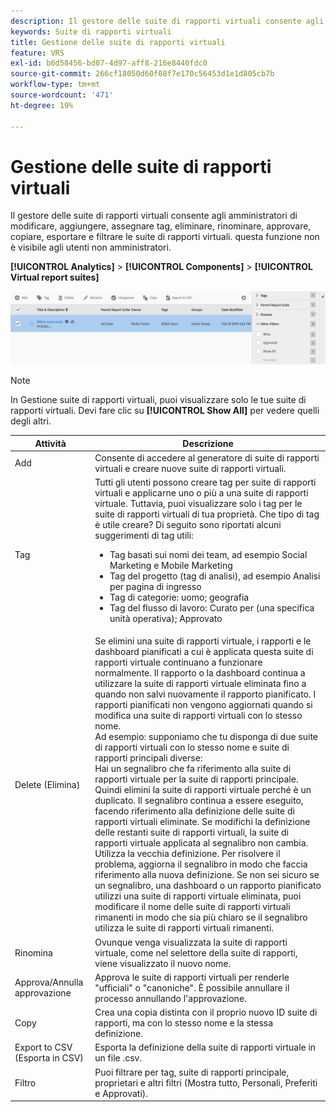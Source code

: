 ```yaml
---
description: Il gestore delle suite di rapporti virtuali consente agli amministratori di modificare, aggiungere, assegnare tag, eliminare, rinominare, approvare, copiare, esportare e filtrare le suite di rapporti virtuali. questa funzione non è visibile agli utenti non amministratori.
keywords: Suite di rapporti virtuali
title: Gestione delle suite di rapporti virtuali
feature: VRS
exl-id: b6d58456-bd07-4d97-aff8-216e8440fdc0
source-git-commit: 266cf18050d60f08f7e170c56453d1e1d805cb7b
workflow-type: tm+mt
source-wordcount: '471'
ht-degree: 19%

---
```


# Gestione delle suite di rapporti virtuali

Il gestore delle suite di rapporti virtuali consente agli amministratori di modificare, aggiungere, assegnare tag, eliminare, rinominare, approvare, copiare, esportare e filtrare le suite di rapporti virtuali. questa funzione non è visibile agli utenti non amministratori.

**[!UICONTROL Analytics]** > **[!UICONTROL Components]** > **[!UICONTROL Virtual report suites]**

![](assets/vrs-manage.png)

>[!NOTE]
>
>In Gestione suite di rapporti virtuali, puoi visualizzare solo le tue suite di rapporti virtuali. Devi fare clic su **[!UICONTROL Show All]** per vedere quelli degli altri.

| Attività | Descrizione |
| --- | --- |
| Add | Consente di accedere al generatore di suite di rapporti virtuali e creare nuove suite di rapporti virtuali. |
| Tag | Tutti gli utenti possono creare tag per suite di rapporti virtuali e applicarne uno o più a una suite di rapporti virtuale. Tuttavia, puoi visualizzare solo i tag per le suite di rapporti virtuali di tua proprietà. Che tipo di tag è utile creare? Di seguito sono riportati alcuni suggerimenti di tag utili:<ul><li>Tag basati sui nomi dei team, ad esempio Social Marketing e Mobile Marketing</li><li>Tag del progetto (tag di analisi), ad esempio Analisi per pagina di ingresso</li><li>Tag di categorie: uomo; geografia</li><li>Tag del flusso di lavoro: Curato per (una specifica unità operativa); Approvato</li></ul> |
| Delete (Elimina) | Se elimini una suite di rapporti virtuale, i rapporti e le dashboard pianificati a cui è applicata questa suite di rapporti virtuale continuano a funzionare normalmente. Il rapporto o la dashboard continua a utilizzare la suite di rapporti virtuale eliminata fino a quando non salvi nuovamente il rapporto pianificato.  I rapporti pianificati non vengono aggiornati quando si modifica una suite di rapporti virtuali con lo stesso nome.<br>Ad esempio: supponiamo che tu disponga di due suite di rapporti virtuali con lo stesso nome e suite di rapporti principali diverse:<br>Hai un segnalibro che fa riferimento alla suite di rapporti virtuale per la suite di rapporti principale. Quindi elimini la suite di rapporti virtuale perché è un duplicato. Il segnalibro continua a essere eseguito, facendo riferimento alla definizione delle suite di rapporti virtuali eliminate. Se modifichi la definizione delle restanti suite di rapporti virtuali, la suite di rapporti virtuale applicata al segnalibro non cambia. Utilizza la vecchia definizione. Per risolvere il problema, aggiorna il segnalibro in modo che faccia riferimento alla nuova definizione. Se non sei sicuro se un segnalibro, una dashboard o un rapporto pianificato utilizzi una suite di rapporti virtuale eliminata, puoi modificare il nome delle suite di rapporti virtuali rimanenti in modo che sia più chiaro se il segnalibro utilizza le suite di rapporti virtuali rimanenti. |
| Rinomina | Ovunque venga visualizzata la suite di rapporti virtuale, come nel selettore della suite di rapporti, viene visualizzato il nuovo nome. |
| Approva/Annulla approvazione | Approva le suite di rapporti virtuali per renderle &quot;ufficiali&quot; o &quot;canoniche&quot;. È possibile annullare il processo annullando l&#39;approvazione. |
| Copy | Crea una copia distinta con il proprio nuovo ID suite di rapporti, ma con lo stesso nome e la stessa definizione. |
| Export to CSV (Esporta in CSV) | Esporta la definizione della suite di rapporti virtuale in un file .csv. |
| Filtro | Puoi filtrare per tag, suite di rapporti principale, proprietari e altri filtri (Mostra tutto, Personali, Preferiti e Approvati). |
